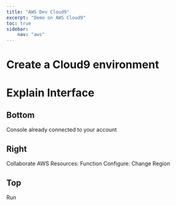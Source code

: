 ```yaml
---
title: "AWS Dev Cloud9"
excerpt: "Demo on AWS Cloud9"
toc: true
sidebar:
    nav: "aws"
---
```


# Create a Cloud9 environment

# Explain Interface

## Bottom

Console already connected to your account

## Right

Collaborate
AWS Resources: Function
Configure: Change Region

## Top

Run